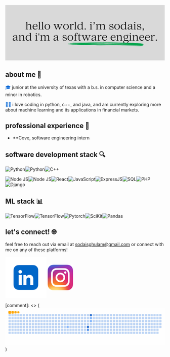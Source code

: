 <p align="center">
  <img src="https://github.com/SodaisG/SodaisG/blob/main/sodaisbanner.png" width="1000px" alt="sodais ghulam - engineer">
</p>



## about me 📘

<span style="color: #0366d6;">🎓</span> junior at the university of texas with a b.s. in computer science and a minor in robotics.

<span style="color: #0366d6;">👨‍💻</span> i love coding in python, c++, and java, and am currently exploring more about machine learning and its applications in financial markets.

## professional experience 💼

- **Cove, software engineering intern

## software development stack 🔍
![Python](https://img.shields.io/badge/python-3670A0?style=for-the-badge&logo=python&logoColor=ffdd54)![Python](https://img.shields.io/badge/C++-00599C?style=for-the-badge&logo=C%2B%2B&logoColor=white)![C++](https://img.shields.io/badge/Java-ED8B00?style=for-the-badge&logo=openjdk&logoColor=white)


<p></p>

![Node JS](https://img.shields.io/badge/node.js-6DA55F?style=for-the-badge&logo=node.js&logoColor=white)![Node JS](https://img.shields.io/badge/react-%2320232a.svg?style=for-the-badge&logo=react&logoColor=%2361DAFB)![React](https://shields.io/badge/JavaScript-F7DF1E?logo=JavaScript&logoColor=000&style=for-the-badge)![JavaScript](https://img.shields.io/badge/Express.js-404D59?style=for-the-badge)![ExpressJS](https://img.shields.io/badge/Microsoft_SQL_Server-CC2927?style=for-the-badge&logo=microsoft-sql-server&logoColor=white)![SQL](https://img.shields.io/badge/PHP-777BB4?style=for-the-badge&logo=php&logoColor=white)![PHP](https://img.shields.io/badge/Django-092E20?style=for-the-badge&logo=django&logoColor=white)![Django](https://img.shields.io/badge/Flask-000000?style=for-the-badge&logo=flask&logoColor=white)

## ML stack 📊
![TensorFlow](https://img.shields.io/badge/TensorFlow-FF6F00?style=for-the-badge&logo=tensorflow&logoColor=white)![TensorFlow](https://img.shields.io/badge/PyTorch-%23EE4C2C.svg?style=for-the-badge&logo=PyTorch&logoColor=white)![Pytorch](https://img.shields.io/badge/scikit--learn-%23F7931E.svg?style=for-the-badge&logo=scikit-learn&logoColor=white)![SciKit](https://img.shields.io/badge/pandas-%23150458.svg?style=for-the-badge&logo=pandas&logoColor=white)![Pandas](https://img.shields.io/badge/Matplotlib-%23ffffff.svg?style=for-the-badge&logo=Matplotlib&logoColor=black)


## let's connect! 🌐

feel free to reach out via email at sodaisghulam@gmail.com or connect with me on any of these platforms!
<p align="left">
<a href="https://www.linkedin.com/in/sodais-ghulam-3607612a2/" target="blank"><img align="center" src="https://github.com/OwaisGhulam/OwaisGhulam/blob/main/linkedin.jpeg" alt="LinkedIn" height="130" width="130" /></a>
<a href="https://www.instagram.com/sodaisnt/" target="blank"><img align="center" src="https://github.com/OwaisGhulam/OwaisGhulam/blob/main/Instagram_icon.png" alt="Instagram" height="80" width="80" /></a>
</p>

[comment]: <> (![snake gif](https://github.com/OwaisGhulam/OwaisGhulam/blob/output/github-contribution-grid-snake.gif))
